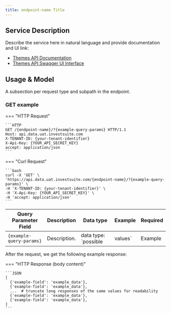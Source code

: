 ```yaml
---
title: endpoint-name Title
---
```


## Service Description

Describe the service here in natural language and provide documentation and UI link:

- [Themes API Documentation](https://api.data.uat.investsuite.com/redoc#tag/{})
- [Themes API Swagger UI Interface](https://api.data.uat.investsuite.com/docs#/Themes/)


## Usage & Model

A subsection per request type and subpath in the endpoint.

### GET example

=== "HTTP Request"

    ```HTTP
    GET /{endpoint-name}/?{example-query-params} HTTP/1.1
    Host: api.data.uat.investsuite.com
    X-TENANT-ID: {your-tenant-identifier}
    X-Api-Key: {YOUR_API_SECRET_KEY}
    accept: application/json
    ```

=== "Curl Request"

    ```bash
    curl -X 'GET' \
    'https://api.data.uat.investsuite.com/{endpoint-name}/?{example-query-params}' \
    -H 'X-TENANT-ID: {your-tenant-identifier}' \
    -H 'X-Api-Key: {YOUR_API_SECRET_KEY}' \
    -H 'accept: application/json'
    ```

Query Parameter Field | Description | Data type | Example | Required
----- | ----------- | --------- | ------- | --------
`{example-query-params}` | Description. | data type: `possible|values` | Example | Yes/No, default `false`


After the request, we get the following example response:

=== "HTTP Response (body content)"

    ```JSON
    [
      {'example-field': 'example_data'},
      {'example-field': 'example_data'},
      ...  # truncate long responses of the same values for readability
      {'example-field': 'example_data'},
      {'example-field': 'example_data'},
    ]
    ```
